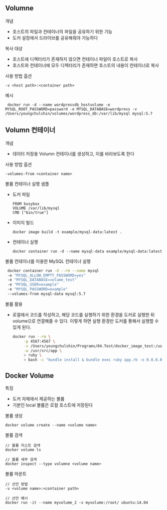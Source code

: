 ## Volumne
개념
- 호스트의 파일과 컨테이너의 파일을 공유하기 위한 기능
- 도커 설정에서 드라이브를 공유해줘야 가능하다

복사 대상
- 호스트에 디렉터리가 존재하지 않으면 컨테이너 파일이 호스트로 복사
- 호스트와 컨테이너에 모두 디렉터리가 존재하면 호스트의 내용이 컨테이너로 복사

사용 방법 옵션
```
-v <host path>:<container path>
```

예시
```
 docker run -d --name wordpressdb_hostvolume -e MYSQL_ROOT_PASSWORD=password -e MYSQL_DATABASE=wordpress -v /Users/youngchulshin/volumes/wordpress_db:/var/lib/mysql mysql:5.7
```


## Volumn 컨테이너
개념
- 데이터 저장용 Volumn 컨테이너를 생성하고, 이를 바라보도록 한다

사용 방법 옵션
```
-volumes-from <container name>
```

볼륨 컨테이너 실행 샘플
- 도커 파일
    ~~~
    FROM busybox
    VOLUME /var/lib/mysql
    CMD ["bin/true"]
    ~~~
- 이미지 빌드
   ~~~
   docker image build -t example/mysql-data:latest .
   ~~~
- 컨테이너 실행
   ~~~
   docker container run -d --name mysql-data example/mysql-data:latest
   ~~~

볼륨 컨테이너를 이용한 MySQL 컨테이너 실행
```bash
 docker container run -d --rm --name mysql 
 -e "MYSQL_ALLOW_EMPTY_PASSWORD=yes" 
 -e "MYSQL_DATABASE=volume_test" 
 -e "MYSQL_USER=example" 
 -e "MYSQL_PASSWORD=example" 
 --volumes-from mysql-data mysql:5.7
```

볼륨 활용
- 로컬에서 코드를 작성하고, 해당 코드를 실행하기 위한 환경을 도커로 실행한 뒤 volume으로 연결해줄 수 있다. 이렇게 하면 실행 환경만 도커를 통해서 실행할 수 있게 된다. 
   ~~~bash
   docker run --rm \
        -p 4567:4567 \
        -v /Users/youngchulshin/Programs/04.Test/docker_image_test:/usr/src/app \
        -w /usr/src/app \
        > ruby \
        > bash -c "bundle install & bundle exec ruby app.rb -o 0.0.0.0"
   ~~~

## Docker Volume
특징
- 도커 자체에서 제공하는 볼륨
- 기본인 local 볼륨은 로컬 호스트에 저장된다

볼륨 생성
```
docker volume create --name <volume name>
```

볼륨 검색
```
// 볼륨 리스트 검색
docker volume ls

// 볼륨 세부 검색
docker inspect --type volumne <volume name>
```

볼륨 마운트
```
// 선언 방법
-v <volume name>:<container path>

// 선언 예시
docker run -it --name myvolume_2 -v myvolume:/root/ ubuntu:14.04
```



